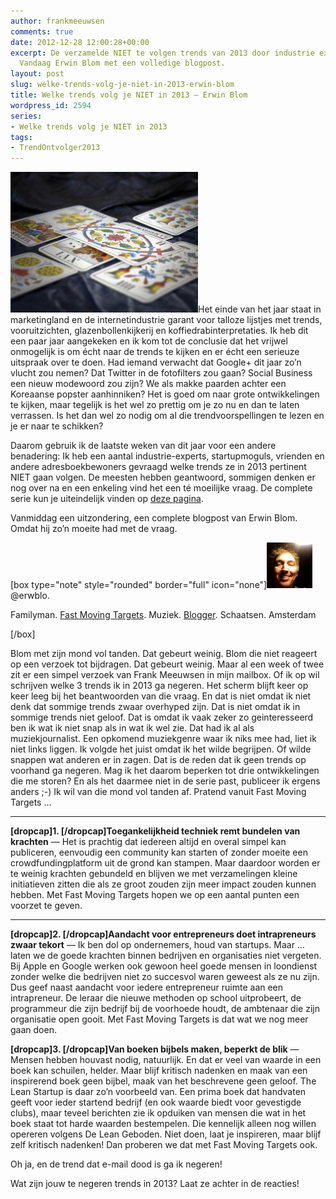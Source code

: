 ```yaml
---
author: frankmeeuwsen
comments: true
date: 2012-12-28 12:00:28+00:00
excerpt: De verzamelde NIET te volgen trends van 2013 door industrie experts en vooruitkijkers.
  Vandaag Erwin Blom met een volledige blogpost.
layout: post
slug: welke-trends-volg-je-niet-in-2013-erwin-blom
title: Welke trends volg je NIET in 2013 – Erwin Blom
wordpress_id: 2594
series:
- Welke trends volg je NIET in 2013
tags:
- TrendOntvolger2013
---
```


![](../images/uploadimages/tarot-shutterstock_2120576-300x225.jpg)Het einde van het jaar staat in marketingland en de internetindustrie garant voor talloze lijstjes met trends, vooruitzichten, glazenbollenkijkerij en koffiedrabinterpretaties. Ik heb dit een paar jaar aangekeken en ik kom tot de conclusie dat het vrijwel onmogelijk is om écht naar de trends te kijken en er écht een serieuze uitspraak over te doen. Had iemand verwacht dat Google+ dit jaar zo’n vlucht zou nemen? Dat Twitter in de fotofilters zou gaan? Social Business een nieuw modewoord zou zijn? We als makke paarden achter een Koreaanse popster aanhinniken? Het is goed om naar grote ontwikkelingen te kijken, maar tegelijk is het wel zo prettig om je zo nu en dan te laten verrassen. Is het dan wel zo nodig om al die trendvoorspellingen te lezen en je er naar te schikken?

Daarom gebruik ik de laatste weken van dit jaar voor een andere benadering: Ik heb een aantal industrie-experts, startupmoguls, vrienden en andere adresboekbewoners gevraagd welke trends ze in 2013 pertinent NIET gaan volgen. De meesten hebben geantwoord, sommigen denken er nog over na en een enkeling vind het een té moeilijke vraag. De complete serie kun je uiteindelijk vinden op [deze pagina](http://incredibleadventure.nl/tag/trendontvolger2013/).

Vanmiddag een uitzondering, een complete blogpost van Erwin Blom. Omdat hij zo’n moeite had met de vraag.
<!-- more -->
[box type="note" style="rounded" border="full" icon="none"]![](../images/uploadimages/Erwin-e1356559653425.jpg)@erwblo.

Familyman. [Fast Moving Targets](http://fastmovingtargets.nl). Muziek. [Blogger](http://erwinblom.nl). Schaatsen. Amsterdam

[/box]

Blom met zijn mond vol tanden. Dat gebeurt weinig. Blom die niet reageert op een verzoek tot bijdragen. Dat gebeurt weinig. Maar al een week of twee zit er een simpel verzoek van Frank Meeuwsen in mijn mailbox. Of ik op wil schrijven welke 3 trends ik in 2013 ga negeren.
Het scherm blijft keer op keer leeg bij het beantwoorden van die vraag. En dat is niet omdat ik niet denk dat sommige trends zwaar overhyped zijn. Dat is niet omdat ik in sommige trends niet geloof. Dat is omdat ik vaak zeker zo geinteresseerd ben ik wat ik niet snap als in wat ik wel zie. Dat had ik al als muziekjournalist. Een opkomend muziekgenre waar ik niks mee had, liet ik niet links liggen. Ik volgde het juist omdat ik het wilde begrijpen. Of wilde snappen wat anderen er in zagen.
Dat is de reden dat ik geen trends op voorhand ga negeren. Mag ik het daarom beperken tot drie ontwikkelingen die me storen? En als het daarmee niet in de serie past, publiceer ik ergens anders ;-) Ik wil van die mond vol tanden af.
Pratend vanuit Fast Moving Targets …
****

**[dropcap]1. [/dropcap]Toegankelijkheid techniek remt bundelen van krachten** — Het is prachtig dat iedereen altijd en overal simpel kan publiceren, eenvoudig een community kan starten of zonder moeite een crowdfundingplatform uit de grond kan stampen. Maar daardoor worden er te weinig krachten gebundeld en blijven we met verzamelingen kleine initiatieven zitten die als ze groot zouden zijn meer impact zouden kunnen hebben. Met Fast Moving Targets hopen we op een aantal punten een voorzet te geven.
****

**[dropcap]2. [/dropcap]Aandacht voor entrepreneurs doet intrapreneurs zwaar tekort** — Ik ben dol op ondernemers, houd van startups. Maar … laten we de goede krachten binnen bedrijven en organisaties niet vergeten. Bij Apple en Google werken ook gewoon heel goede mensen in loondienst zonder welke die bedrijven niet zo succesvol waren geweest als ze nu zijn. Dus geef naast aandacht voor iedere entrepreneur ruimte aan een intrapreneur. De leraar die nieuwe methoden op school uitprobeert, de programmeur die zijn bedrijf bij de voorhoede houdt, de ambtenaar die zijn organisatie open gooit. Met Fast Moving Targets is dat wat we nog meer gaan doen.

**[dropcap]3. [/dropcap]Van boeken bijbels maken, beperkt de blik** — Mensen hebben houvast nodig, natuurlijk. En dat er veel van waarde in een boek kan schuilen, helder. Maar blijf kritisch nadenken en maak van een inspirerend boek geen bijbel, maak van het beschrevene geen geloof. The Lean Startup is daar zo’n voorbeeld van. Een prima boek dat handvaten geeft voor ieder startend bedrijf (en ook waarde biedt voor gevestigde clubs), maar teveel berichten zie ik opduiken van mensen die wat in het boek staat tot harde waarden bestempelen. Die kennelijk alleen nog willen opereren volgens De Lean Geboden. Niet doen, laat je inspireren, maar blijf zelf kritisch nadenken! Dan proberen we dat met Fast Moving Targets ook.

Oh ja, en de trend dat e-mail dood is ga ik negeren!

Wat zijn jouw te negeren trends in 2013? Laat ze achter in de reacties!
